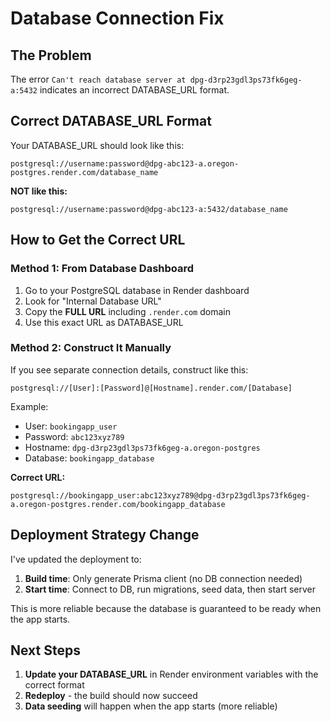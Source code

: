 # Database Connection Fix

## The Problem
The error `Can't reach database server at dpg-d3rp23gdl3ps73fk6geg-a:5432` indicates an incorrect DATABASE_URL format.

## Correct DATABASE_URL Format

Your DATABASE_URL should look like this:
```
postgresql://username:password@dpg-abc123-a.oregon-postgres.render.com/database_name
```

**NOT like this:**
```
postgresql://username:password@dpg-abc123-a:5432/database_name
```

## How to Get the Correct URL

### Method 1: From Database Dashboard
1. Go to your PostgreSQL database in Render dashboard
2. Look for "Internal Database URL" 
3. Copy the **FULL URL** including `.render.com` domain
4. Use this exact URL as DATABASE_URL

### Method 2: Construct It Manually
If you see separate connection details, construct like this:
```
postgresql://[User]:[Password]@[Hostname].render.com/[Database]
```

Example:
- User: `bookingapp_user`
- Password: `abc123xyz789`
- Hostname: `dpg-d3rp23gdl3ps73fk6geg-a.oregon-postgres`
- Database: `bookingapp_database`

**Correct URL:**
```
postgresql://bookingapp_user:abc123xyz789@dpg-d3rp23gdl3ps73fk6geg-a.oregon-postgres.render.com/bookingapp_database
```

## Deployment Strategy Change

I've updated the deployment to:
1. **Build time**: Only generate Prisma client (no DB connection needed)
2. **Start time**: Connect to DB, run migrations, seed data, then start server

This is more reliable because the database is guaranteed to be ready when the app starts.

## Next Steps

1. **Update your DATABASE_URL** in Render environment variables with the correct format
2. **Redeploy** - the build should now succeed
3. **Data seeding** will happen when the app starts (more reliable)